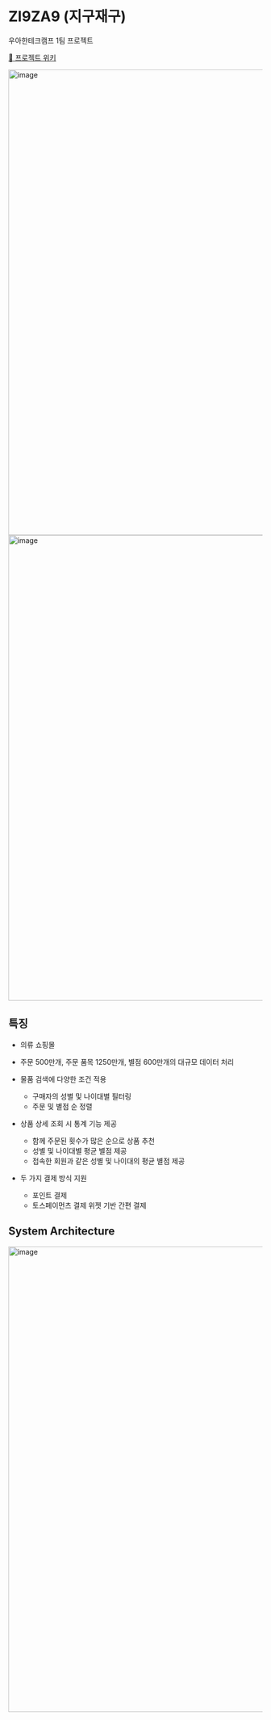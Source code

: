 # ZI9ZA9 (지구재구)
우아한테크캠프 1팀 프로젝트

[📝 프로젝트 위키](https://github.com/wootecam-gugucon/shopping-mall/wiki)

<img width="922" alt="image" src="https://github.com/wootecam-gugucon/shopping-mall/assets/64001680/a84d0eb1-023e-42f2-8f66-f15936e41344">
<img width="922" alt="image" src="https://github.com/wootecam-gugucon/shopping-mall/assets/64001680/813b8bea-8d5d-4102-96b6-ece5f9ff01fc">

## 특징

- 의류 쇼핑몰
- 주문 500만개, 주문 품목 1250만개, 별점 600만개의 대규모 데이터 처리
  
- 물품 검색에 다양한 조건 적용
  - 구매자의 성별 및 나이대별 필터링
  - 주문 및 별점 순 정렬
    
- 상품 상세 조회 시 통계 기능 제공
  - 함께 주문된 횟수가 많은 순으로 상품 추천
  - 성별 및 나이대별 평균 별점 제공
  - 접속한 회원과 같은 성별 및 나이대의 평균 별점 제공
    
- 두 가지 결제 방식 지원
  - 포인트 결제
  - 토스페이먼츠 결제 위젯 기반 간편 결제

## System Architecture
<img width="922" alt="image" src="https://github.com/wootecam-gugucon/shopping-mall/assets/64001680/775f8a94-9bad-4dc4-8331-32e74a996bab">
